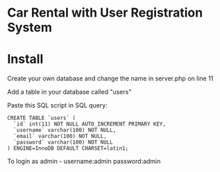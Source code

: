 # Car Rental with User Registration System

# Install
Create your own database and change the name in server.php on line 11

Add a table in your database called "users"

Paste this SQL script in SQL query:

```
CREATE TABLE `users` (
  `id` int(11) NOT NULL AUTO_INCREMENT PRIMARY KEY,
  `username` varchar(100) NOT NULL,
  `email` varchar(100) NOT NULL,
  `password` varchar(100) NOT NULL
) ENGINE=InnoDB DEFAULT CHARSET=latin1;
```
To login as admin - username:admin password:admin